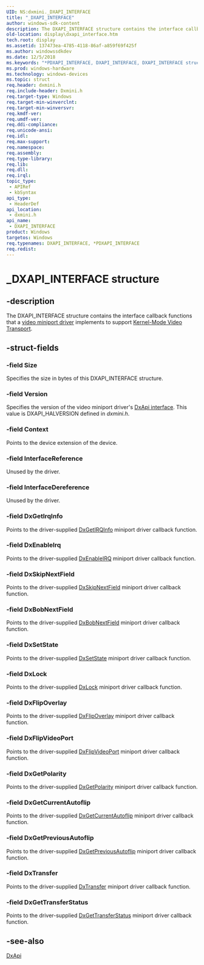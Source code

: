 ```yaml
---
UID: NS:dxmini._DXAPI_INTERFACE
title: "_DXAPI_INTERFACE"
author: windows-sdk-content
description: The DXAPI_INTERFACE structure contains the interface callback functions that a video miniport driver implements to support Kernel-Mode Video Transport.
old-location: display\dxapi_interface.htm
tech.root: display
ms.assetid: 137473ea-4785-4118-86af-a859f69f425f
ms.author: windowssdkdev
ms.date: 12/5/2018
ms.keywords: "*PDXAPI_INTERFACE, DXAPI_INTERFACE, DXAPI_INTERFACE structure [Display Devices], PDXAPI_INTERFACE, PDXAPI_INTERFACE structure pointer [Display Devices], _DXAPI_INTERFACE, ddstrcts_99854747-7e4c-4a5a-9252-13f56abdffbc.xml, display.dxapi_interface, dxmini/DXAPI_INTERFACE, dxmini/PDXAPI_INTERFACE"
ms.prod: windows-hardware
ms.technology: windows-devices
ms.topic: struct
req.header: dxmini.h
req.include-header: Dxmini.h
req.target-type: Windows
req.target-min-winverclnt: 
req.target-min-winversvr: 
req.kmdf-ver: 
req.umdf-ver: 
req.ddi-compliance: 
req.unicode-ansi: 
req.idl: 
req.max-support: 
req.namespace: 
req.assembly: 
req.type-library: 
req.lib: 
req.dll: 
req.irql: 
topic_type:
 - APIRef
 - kbSyntax
api_type:
 - HeaderDef
api_location:
 - dxmini.h
api_name:
 - DXAPI_INTERFACE
product: Windows
targetos: Windows
req.typenames: DXAPI_INTERFACE, *PDXAPI_INTERFACE
req.redist: 
---
```


# _DXAPI_INTERFACE structure


## -description


The DXAPI_INTERFACE structure contains the interface callback functions that a <a href="https://msdn.microsoft.com/3a540bfe-f340-4f12-acee-323b97683074">video miniport driver</a> implements to support <a href="https://msdn.microsoft.com/3acaabc7-8d9f-441b-9170-2e5a4e0ce114">Kernel-Mode Video Transport</a>.


## -struct-fields




### -field Size

Specifies the size in bytes of this DXAPI_INTERFACE structure.


### -field Version

Specifies the version of the video miniport driver's <a href="https://msdn.microsoft.com/cfe77d14-32d2-44b7-8121-20ae7e4fe79e">DxApi interface</a>. This value is DXAPI_HALVERSION defined in <i>dxmini.h</i>.


### -field Context

Points to the device extension of the device. 


### -field InterfaceReference

Unused by the driver. 


### -field InterfaceDereference

Unused by the driver. 


### -field DxGetIrqInfo

Points to the driver-supplied <a href="https://msdn.microsoft.com/bc7463ab-1cb1-4ce5-a929-1513507a16ff">DxGetIRQInfo</a> miniport driver callback function.


### -field DxEnableIrq

Points to the driver-supplied <a href="https://msdn.microsoft.com/31762a21-e604-4c95-b46c-224b39ab5ac8">DxEnableIRQ</a> miniport driver callback function.


### -field DxSkipNextField

Points to the driver-supplied <a href="https://msdn.microsoft.com/da19c8dc-fef5-41e6-b032-2a0ae05a73da">DxSkipNextField</a> miniport driver callback function.


### -field DxBobNextField

Points to the driver-supplied <a href="https://msdn.microsoft.com/5daafc0c-2a6d-45e2-8403-d54cb383b3b7">DxBobNextField</a> miniport driver callback function.


### -field DxSetState

Points to the driver-supplied <a href="https://msdn.microsoft.com/f2d7f248-017e-4375-b0a0-49de65192511">DxSetState</a> miniport driver callback function.


### -field DxLock

Points to the driver-supplied <a href="https://msdn.microsoft.com/1eeeb68b-9098-4030-924a-634e79c3e682">DxLock</a> miniport driver callback function.


### -field DxFlipOverlay

Points to the driver-supplied <a href="https://msdn.microsoft.com/7674f853-e5ea-44c7-b5ed-5fd90bfa1bcb">DxFlipOverlay</a> miniport driver callback function.


### -field DxFlipVideoPort

Points to the driver-supplied <a href="https://msdn.microsoft.com/d6047c90-1163-475a-a55b-95ccb0570e3e">DxFlipVideoPort</a> miniport driver callback function.


### -field DxGetPolarity

Points to the driver-supplied <a href="https://msdn.microsoft.com/9bce3093-8dcd-4e91-8e20-5558f2dcce75">DxGetPolarity</a> miniport driver callback function.


### -field DxGetCurrentAutoflip

Points to the driver-supplied <a href="https://msdn.microsoft.com/25010ffb-893f-401f-8883-f5a08e7014bf">DxGetCurrentAutoflip</a> miniport driver callback function.


### -field DxGetPreviousAutoflip

Points to the driver-supplied <a href="https://msdn.microsoft.com/3b19e4be-413c-4014-b414-cb2ba3e14b14">DxGetPreviousAutoflip</a> miniport driver callback function.


### -field DxTransfer

Points to the driver-supplied <a href="https://msdn.microsoft.com/62e1a5f6-9777-4acf-a531-b3554eaf89a6">DxTransfer</a> miniport driver callback function.


### -field DxGetTransferStatus

Points to the driver-supplied <a href="https://msdn.microsoft.com/e33ec8f0-2d1c-42cf-8b82-8f316f52e2a8">DxGetTransferStatus</a> miniport driver callback function.


## -see-also




<a href="https://msdn.microsoft.com/c4b38376-b54f-4fbb-b305-5951a1ea76a1">DxApi</a>
 

 

